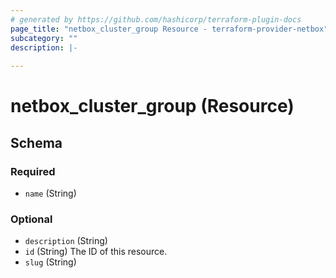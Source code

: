 ```yaml
---
# generated by https://github.com/hashicorp/terraform-plugin-docs
page_title: "netbox_cluster_group Resource - terraform-provider-netbox"
subcategory: ""
description: |-
  
---
```


# netbox_cluster_group (Resource)





<!-- schema generated by tfplugindocs -->
## Schema

### Required

- `name` (String)

### Optional

- `description` (String)
- `id` (String) The ID of this resource.
- `slug` (String)


